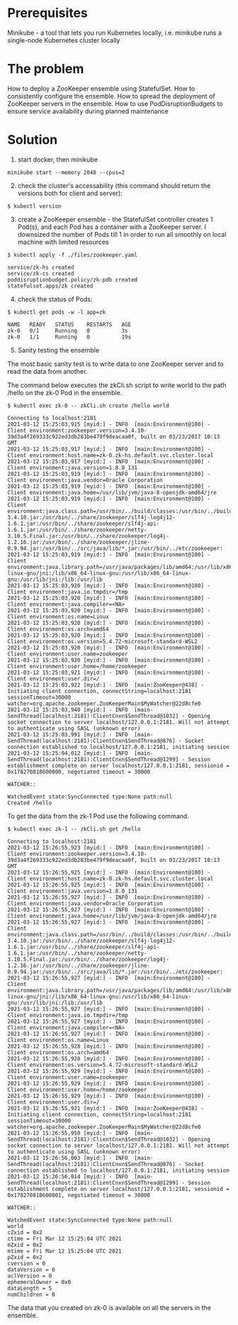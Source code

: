 Prerequisites
==============

Minikube - a tool that lets you run Kubernetes locally, i.e. minikube runs a single-node Kubernetes cluster locally


The problem
============

How to deploy a ZooKeeper ensemble using StatefulSet.
How to consistently configure the ensemble.
How to spread the deployment of ZooKeeper servers in the ensemble.
How to use PodDisruptionBudgets to ensure service availability during planned maintenance

Solution
=========

1) start docker, then minikube

```
minikube start --memory 2048 --cpus=2
```

2) check the cluster's accessability (this command should return the versions both for client and server):

```
$ kubectl version
```

3) create a ZooKeeper ensemble - the StatefulSet controller creates 1 Pod(s), and each Pod has a container with a ZooKeeper server. I downsized the number of Pods till 1 in order to run all smoothly on local machine with limited resources

```
$ kubectl apply -f ./files/zookeeper.yaml

service/zk-hs created
service/zk-cs created
poddisruptionbudget.policy/zk-pdb created
statefulset.apps/zk created
```

4) check the status of Pods:

```
$ kubectl get pods -w -l app=zk

NAME   READY   STATUS    RESTARTS   AGE
zk-0   0/1     Running   0          3s
zk-0   1/1     Running   0          19s
```

5) Sanity testing the ensemble

The most basic sanity test is to write data to one ZooKeeper server and to read the data from another.

The command below executes the zkCli.sh script to write world to the path /hello on the zk-0 Pod in the ensemble.

```
$ kubectl exec zk-0 -- zkCli.sh create /hello world

Connecting to localhost:2181
2021-03-12 15:25:03,915 [myid:] - INFO  [main:Environment@100] - Client environment:zookeeper.version=3.4.10-39d3a4f269333c922ed3db283be479f9deacaa0f, built on 03/23/2017 10:13 GMT
2021-03-12 15:25:03,917 [myid:] - INFO  [main:Environment@100] - Client environment:host.name=zk-0.zk-hs.default.svc.cluster.local
2021-03-12 15:25:03,917 [myid:] - INFO  [main:Environment@100] - Client environment:java.version=1.8.0_131
2021-03-12 15:25:03,919 [myid:] - INFO  [main:Environment@100] - Client environment:java.vendor=Oracle Corporation
2021-03-12 15:25:03,919 [myid:] - INFO  [main:Environment@100] - Client environment:java.home=/usr/lib/jvm/java-8-openjdk-amd64/jre
2021-03-12 15:25:03,919 [myid:] - INFO  [main:Environment@100] - Client environment:java.class.path=/usr/bin/../build/classes:/usr/bin/../build/lib/*.jar:/usr/bin/../share/zookeeper/zookeeper-3.4.10.jar:/usr/bin/../share/zookeeper/slf4j-log4j12-1.6.1.jar:/usr/bin/../share/zookeeper/slf4j-api-1.6.1.jar:/usr/bin/../share/zookeeper/netty-3.10.5.Final.jar:/usr/bin/../share/zookeeper/log4j-1.2.16.jar:/usr/bin/../share/zookeeper/jline-0.9.94.jar:/usr/bin/../src/java/lib/*.jar:/usr/bin/../etc/zookeeper:
2021-03-12 15:25:03,919 [myid:] - INFO  [main:Environment@100] - Client environment:java.library.path=/usr/java/packages/lib/amd64:/usr/lib/x86_64-linux-gnu/jni:/lib/x86_64-linux-gnu:/usr/lib/x86_64-linux-gnu:/usr/lib/jni:/lib:/usr/lib
2021-03-12 15:25:03,920 [myid:] - INFO  [main:Environment@100] - Client environment:java.io.tmpdir=/tmp
2021-03-12 15:25:03,920 [myid:] - INFO  [main:Environment@100] - Client environment:java.compiler=<NA>
2021-03-12 15:25:03,920 [myid:] - INFO  [main:Environment@100] - Client environment:os.name=Linux
2021-03-12 15:25:03,920 [myid:] - INFO  [main:Environment@100] - Client environment:os.arch=amd64
2021-03-12 15:25:03,920 [myid:] - INFO  [main:Environment@100] - Client environment:os.version=5.4.72-microsoft-standard-WSL2
2021-03-12 15:25:03,920 [myid:] - INFO  [main:Environment@100] - Client environment:user.name=zookeeper
2021-03-12 15:25:03,920 [myid:] - INFO  [main:Environment@100] - Client environment:user.home=/home/zookeeper
2021-03-12 15:25:03,921 [myid:] - INFO  [main:Environment@100] - Client environment:user.dir=/
2021-03-12 15:25:03,922 [myid:] - INFO  [main:ZooKeeper@438] - Initiating client connection, connectString=localhost:2181 sessionTimeout=30000 watcher=org.apache.zookeeper.ZooKeeperMain$MyWatcher@22d8cfe0
2021-03-12 15:25:03,940 [myid:] - INFO  [main-SendThread(localhost:2181):ClientCnxn$SendThread@1032] - Opening socket connection to server localhost/127.0.0.1:2181. Will not attempt to authenticate using SASL (unknown error)
2021-03-12 15:25:03,991 [myid:] - INFO  [main-SendThread(localhost:2181):ClientCnxn$SendThread@876] - Socket connection established to localhost/127.0.0.1:2181, initiating session
2021-03-12 15:25:04,012 [myid:] - INFO  [main-SendThread(localhost:2181):ClientCnxn$SendThread@1299] - Session establishment complete on server localhost/127.0.0.1:2181, sessionid = 0x178270818600000, negotiated timeout = 30000

WATCHER::

WatchedEvent state:SyncConnected type:None path:null
Created /hello
```

To get the data from the zk-1 Pod use the following command.

```
$ kubectl exec zk-1 -- zkCli.sh get /hello

Connecting to localhost:2181
2021-03-12 15:26:55,923 [myid:] - INFO  [main:Environment@100] - Client environment:zookeeper.version=3.4.10-39d3a4f269333c922ed3db283be479f9deacaa0f, built on 03/23/2017 10:13 GMT
2021-03-12 15:26:55,925 [myid:] - INFO  [main:Environment@100] - Client environment:host.name=zk-0.zk-hs.default.svc.cluster.local
2021-03-12 15:26:55,925 [myid:] - INFO  [main:Environment@100] - Client environment:java.version=1.8.0_131
2021-03-12 15:26:55,927 [myid:] - INFO  [main:Environment@100] - Client environment:java.vendor=Oracle Corporation
2021-03-12 15:26:55,927 [myid:] - INFO  [main:Environment@100] - Client environment:java.home=/usr/lib/jvm/java-8-openjdk-amd64/jre
2021-03-12 15:26:55,927 [myid:] - INFO  [main:Environment@100] - Client environment:java.class.path=/usr/bin/../build/classes:/usr/bin/../build/lib/*.jar:/usr/bin/../share/zookeeper/zookeeper-3.4.10.jar:/usr/bin/../share/zookeeper/slf4j-log4j12-1.6.1.jar:/usr/bin/../share/zookeeper/slf4j-api-1.6.1.jar:/usr/bin/../share/zookeeper/netty-3.10.5.Final.jar:/usr/bin/../share/zookeeper/log4j-1.2.16.jar:/usr/bin/../share/zookeeper/jline-0.9.94.jar:/usr/bin/../src/java/lib/*.jar:/usr/bin/../etc/zookeeper:
2021-03-12 15:26:55,927 [myid:] - INFO  [main:Environment@100] - Client environment:java.library.path=/usr/java/packages/lib/amd64:/usr/lib/x86_64-linux-gnu/jni:/lib/x86_64-linux-gnu:/usr/lib/x86_64-linux-gnu:/usr/lib/jni:/lib:/usr/lib
2021-03-12 15:26:55,927 [myid:] - INFO  [main:Environment@100] - Client environment:java.io.tmpdir=/tmp
2021-03-12 15:26:55,927 [myid:] - INFO  [main:Environment@100] - Client environment:java.compiler=<NA>
2021-03-12 15:26:55,927 [myid:] - INFO  [main:Environment@100] - Client environment:os.name=Linux
2021-03-12 15:26:55,928 [myid:] - INFO  [main:Environment@100] - Client environment:os.arch=amd64
2021-03-12 15:26:55,928 [myid:] - INFO  [main:Environment@100] - Client environment:os.version=5.4.72-microsoft-standard-WSL2
2021-03-12 15:26:55,929 [myid:] - INFO  [main:Environment@100] - Client environment:user.name=zookeeper
2021-03-12 15:26:55,929 [myid:] - INFO  [main:Environment@100] - Client environment:user.home=/home/zookeeper
2021-03-12 15:26:55,929 [myid:] - INFO  [main:Environment@100] - Client environment:user.dir=/
2021-03-12 15:26:55,931 [myid:] - INFO  [main:ZooKeeper@438] - Initiating client connection, connectString=localhost:2181 sessionTimeout=30000 watcher=org.apache.zookeeper.ZooKeeperMain$MyWatcher@22d8cfe0
2021-03-12 15:26:55,950 [myid:] - INFO  [main-SendThread(localhost:2181):ClientCnxn$SendThread@1032] - Opening socket connection to server localhost/127.0.0.1:2181. Will not attempt to authenticate using SASL (unknown error)
2021-03-12 15:26:56,003 [myid:] - INFO  [main-SendThread(localhost:2181):ClientCnxn$SendThread@876] - Socket connection established to localhost/127.0.0.1:2181, initiating session
2021-03-12 15:26:56,014 [myid:] - INFO  [main-SendThread(localhost:2181):ClientCnxn$SendThread@1299] - Session establishment complete on server localhost/127.0.0.1:2181, sessionid = 0x178270818600001, negotiated timeout = 30000

WATCHER::

WatchedEvent state:SyncConnected type:None path:null
world
cZxid = 0x2
ctime = Fri Mar 12 15:25:04 UTC 2021
mZxid = 0x2
mtime = Fri Mar 12 15:25:04 UTC 2021
pZxid = 0x2
cversion = 0
dataVersion = 0
aclVersion = 0
ephemeralOwner = 0x0
dataLength = 5
numChildren = 0
```

The data that you created on zk-0 is available on all the servers in the ensemble.
